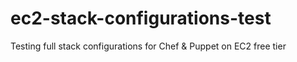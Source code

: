# ec2-stack-configurations-test
Testing full stack configurations for Chef &amp; Puppet on EC2 free tier
